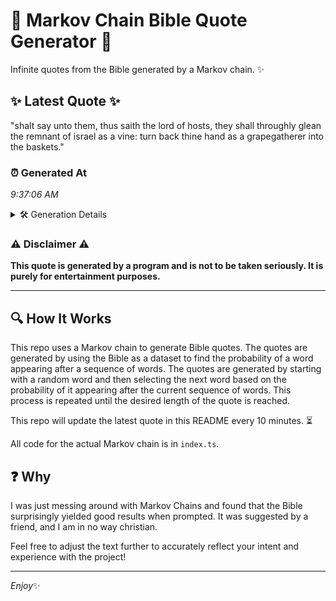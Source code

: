 # 📖 Markov Chain Bible Quote Generator 📖

Infinite quotes from the Bible generated by a Markov chain. ✨

## ✨ Latest Quote ✨
"shalt say unto them, thus saith the lord of hosts, they shall throughly glean the remnant of israel as a vine: turn back thine hand as a grapegatherer into the baskets."

### ⏰ Generated At
*9:37:06 AM*

<details>
    <summary>🛠️ Generation Details</summary>
    <p>
        <strong>🌱 Seed:</strong> shalt<br>
        <strong>🔄 Iterations:</strong> 30<br>
        <strong>📜 Context History:</strong><br>[ shalt ]: say<br>[ shalt, say ]: unto<br>[ shalt, say, unto ]: them,<br>[ shalt, say, unto, them, ]: thus<br>[ shalt, say, unto, them,, thus ]: saith<br>[ shalt, say, unto, them,, thus, saith ]: the<br>[ say, unto, them,, thus, saith, the ]: lord<br>[ unto, them,, thus, saith, the, lord ]: of<br>[ them,, thus, saith, the, lord, of ]: hosts,<br>[ thus, saith, the, lord, of, hosts, ]: they<br>[ saith, the, lord, of, hosts,, they ]: shall<br>[ the, lord, of, hosts,, they, shall ]: throughly<br>[ lord, of, hosts,, they, shall, throughly ]: glean<br>[ of, hosts,, they, shall, throughly, glean ]: the<br>[ hosts,, they, shall, throughly, glean, the ]: remnant<br>[ they, shall, throughly, glean, the, remnant ]: of<br>[ shall, throughly, glean, the, remnant, of ]: israel<br>[ throughly, glean, the, remnant, of, israel ]: as<br>[ glean, the, remnant, of, israel, as ]: a<br>[ the, remnant, of, israel, as, a ]: vine:<br>[ remnant, of, israel, as, a, vine: ]: turn<br>[ of, israel, as, a, vine:, turn ]: back<br>[ israel, as, a, vine:, turn, back ]: thine<br>[ as, a, vine:, turn, back, thine ]: hand<br>[ a, vine:, turn, back, thine, hand ]: as<br>[ vine:, turn, back, thine, hand, as ]: a<br>[ turn, back, thine, hand, as, a ]: grapegatherer<br>[ back, thine, hand, as, a, grapegatherer ]: into<br>[ thine, hand, as, a, grapegatherer, into ]: the<br>[ hand, as, a, grapegatherer, into, the ]: baskets.<br>
    </p>
</details>

### ⚠️ Disclaimer ⚠️
**This quote is generated by a program and is not to be taken seriously. It is purely for entertainment purposes.**

---

## 🔍 How It Works

This repo uses a Markov chain to generate Bible quotes. The quotes are generated by using the Bible as a dataset to find the probability of a word appearing after a sequence of words. The quotes are generated by starting with a random word and then selecting the next word based on the probability of it appearing after the current sequence of words. This process is repeated until the desired length of the quote is reached.

This repo will update the latest quote in this README every 10 minutes. ⏳

All code for the actual Markov chain is in `index.ts`.

## ❓ Why

I was just messing around with Markov Chains and found that the Bible surprisingly yielded good results when prompted. 
It was suggested by a friend, and I am in no way christian.

Feel free to adjust the text further to accurately reflect your intent and experience with the project!

---

*Enjoy*✨
